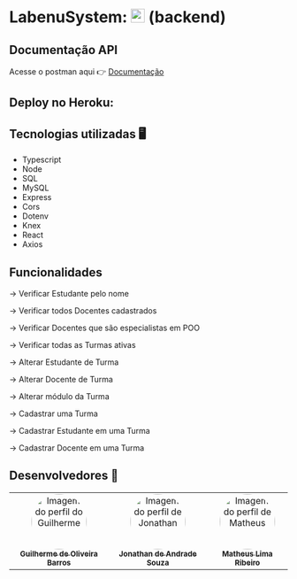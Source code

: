 # LabenuSystem: <img src="https://notion-emojis.s3-us-west-2.amazonaws.com/prod/svg-twitter/1f3eb.svg" width="25"> (backend)

## Documentação API
 Acesse o postman aqui 👉 [Documentação](https://documenter.getpostman.com/view/18676403/Uyxoi4WH)

## Deploy no Heroku:





## Tecnologias utilizadas 🖥️
- Typescript
- Node
- SQL
- MySQL
- Express
- Cors
- Dotenv
- Knex
- React
- Axios


## Funcionalidades 

 → Verificar Estudante pelo nome 

 → Verificar todos Docentes cadastrados

 → Verificar Docentes que são especialistas em POO    

 → Verificar todas as Turmas ativas

 → Alterar Estudante de Turma
    
 → Alterar Docente de Turma
    
 → Alterar módulo da Turma

 → Cadastrar uma Turma

 → Cadastrar Estudante em uma Turma
    
 → Cadastrar Docente em uma Turma
 
 ## Desenvolvedores 🤖

<table>
  <tr>
  <td align="center"><a href="https://github.com/FIXER3600">
     <img src="https://avatars.githubusercontent.com/u/47544503?v=4" style="border-radius: 50%" width="100px" alt="Imagem do perfil do Guilherme"/>
   <br/>
    <sub><b>Guilherme de Oliveira Barros</b></sub>
        <td align="center"><a href="https://github.com/sjonatask">
        <img src="https://avatars.githubusercontent.com/u/89224747?v=4" style="border-radius: 50%" width="100px" alt="Imagem do perfil de Jonathan">
          <br/>
    <sub><b>Jonathan de Andrade Souza</b></sub>
    <br />
  <td align="center"><a href="https://github.com/mdmath15">
    <img src="https://avatars.githubusercontent.com/u/86062294?v=4" style="border-radius: 50%" width="100px" alt="Imagem do perfil de Matheus" />
      <br />
    <sub><b>Matheus Lima Ribeiro</b></sub>
</table>
    
